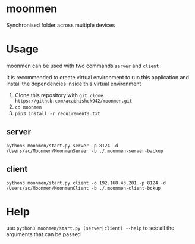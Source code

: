 # moonmen
Synchronised folder across multiple devices

# Usage 
moonmen can be used with two commands ``server`` and ``client``

It is recommended to create virtual environment to run this application and install the dependencies inside this virtual environment
1. Clone this repository with ``git clone https://github.com/acabhishek942/moonmen.git``
2. `` cd moonmen ``
3. `` pip3 install -r requirements.txt ``
## server
``python3 moonmen/start.py server -p 8124 -d /Users/ac/Moonmen/MoonmenServer -b ./.moonmen-server-backup``

## client 
``python3 moonmen/start.py client -o 192.168.43.201 -p 8124 -d /Users/ac/Moonmen/MoonmenClient -b ./.moonmen-client-bckup``

# Help
use ``python3 moonmen/start.py (server|client) --help`` to see all the arguments that can be passed
